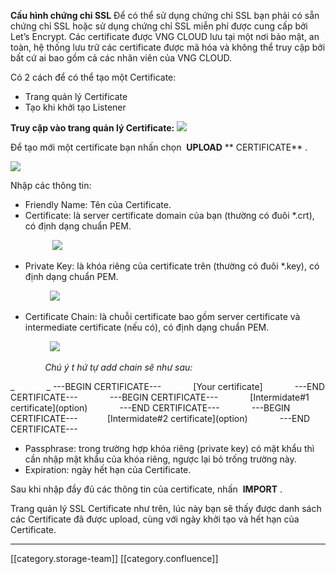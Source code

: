  **Cấu hình chứng chỉ SSL** Để có thể sử dụng chứng chỉ SSL bạn phải có sẵn chứng chỉ SSL hoặc sử dụng chứng chỉ SSL miễn phí được cung cấp bởi Let’s Encrypt. Các certificate được VNG CLOUD lưu tại một nơi bảo mật, an toàn, hệ thống lưu trữ các certificate được mã hóa và không thể truy cập bởi bất cứ ai bao gồm cả các nhân viên của VNG CLOUD.

Có 2 cách để có thể tạo một Certificate:


* Trang quản lý Certificate
* Tạo khi khởi tạo Listener

 **Truy cập vào trang quản lý Certificate:** ![](images/storage/image2020-5-11_11-23-38.png)

Để tạo mới một certificate bạn nhấn chọn  **UPLOAD**  ** CERTIFICATE** .

![](images/storage/image2020-5-11_15-6-6.png)



Nhập các thông tin:


* Friendly Name: Tên của Certificate.
* Certificate: là server certificate domain của bạn (thường có đuôi \*.crt), có định dạng chuẩn PEM.

                 ![](images/storage/image2020-5-11_15-52-15.png)


* Private Key: là khóa riêng của certificate trên (thường có đuôi \*.key), có định dạng chuẩn PEM.

                ![](images/storage/image2020-5-11_15-51-38.png)


* Certificate Chain: là chuỗi certificate bao gồm server certificate và intermediate certificate (nếu có), có định dạng chuẩn PEM.

                ![](images/storage/image2020-5-11_15-53-12.png)

              _Chú ý t_  _hứ tự add chain sẽ như sau:_ 

 _             _ ---BEGIN CERTIFICATE---             \[Your certificate]             ---END CERTIFICATE---             ---BEGIN CERTIFICATE---             \[Intermidate#1 certificate](option)             ---END CERTIFICATE---             ---BEGIN CERTIFICATE---            \[Intermidate#2 certificate](option)             ---END CERTIFICATE---


* Passphrase: trong trường hợp khóa riêng (private key) có mật khẩu thì cần nhập mật khẩu của khóa riêng, ngược lại bỏ trống trường này.
* Expiration: ngày hết hạn của Certificate.

Sau khi nhập đầy đủ các thông tin của certificate, nhấn  **IMPORT** .







Trang quản lý SSL Certificate như trên, lúc này bạn sẽ thấy được danh sách các Certificate đã được upload, cùng với ngày khởi tạo và hết hạn của Certificate.





*****

[[category.storage-team]] 
[[category.confluence]] 
